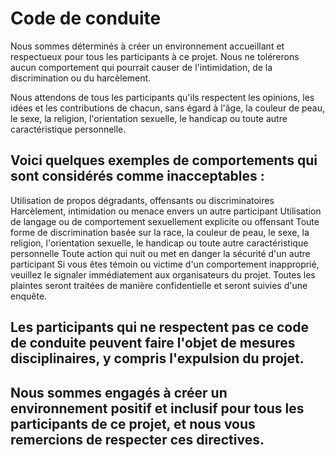 # Code de conduite


Nous sommes déterminés à créer un environnement accueillant et respectueux pour tous les participants à ce projet. Nous ne tolérerons aucun comportement qui pourrait causer de l'intimidation, de la discrimination ou du harcèlement.

Nous attendons de tous les participants qu'ils respectent les opinions, les idées et les contributions de chacun, sans égard à l'âge, la couleur de peau, le sexe, la religion, l'orientation sexuelle, le handicap ou toute autre caractéristique personnelle.

## Voici quelques exemples de comportements qui sont considérés comme inacceptables :

Utilisation de propos dégradants, offensants ou discriminatoires
Harcèlement, intimidation ou menace envers un autre participant
Utilisation de langage ou de comportement sexuellement explicite ou offensant
Toute forme de discrimination basée sur la race, la couleur de peau, le sexe, la religion, l'orientation sexuelle, le handicap ou toute autre caractéristique personnelle
Toute action qui nuit ou met en danger la sécurité d'un autre participant
Si vous êtes témoin ou victime d'un comportement inapproprié, veuillez le signaler immédiatement aux organisateurs du projet. Toutes les plaintes seront traitées de manière confidentielle et seront suivies d'une enquête.

## Les participants qui ne respectent pas ce code de conduite peuvent faire l'objet de mesures disciplinaires, y compris l'expulsion du projet.

## Nous sommes engagés à créer un environnement positif et inclusif pour tous les participants de ce projet, et nous vous remercions de respecter ces directives.
